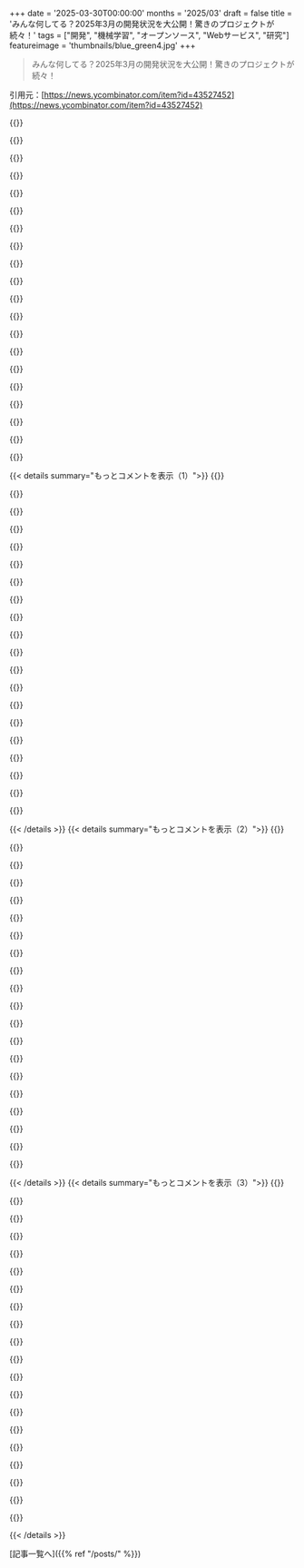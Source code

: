 +++
date = '2025-03-30T00:00:00'
months = '2025/03'
draft = false
title = 'みんな何してる？2025年3月の開発状況を大公開！驚きのプロジェクトが続々！'
tags = ["開発", "機械学習", "オープンソース", "Webサービス", "研究"]
featureimage = 'thumbnails/blue_green4.jpg'
+++

> みんな何してる？2025年3月の開発状況を大公開！驚きのプロジェクトが続々！

引用元：[https://news.ycombinator.com/item?id=43527452](https://news.ycombinator.com/item?id=43527452)

{{<matomeQuote body="北極圏の音響分類で博士論文仕上げてるんだ。パートナーが98個の録音機を設置して、野生動物とか人間のノイズを19.5年分も収集したんだって。データが足りなくて、少ないデータで良い結果を出すのが目標。EDANSAってデータセットを作ったり、transfer learningとか色々試してる。MLLMは苦戦してるみたい。気軽に話しかけてね！" userName="enisberk" createdAt="2025-03-31T05:53:10" color="#785bff">}}

{{<matomeQuote body="Enisさん、面白そうなプロジェクトだね。僕らのチームは、時系列の生理データとか地震データを使って研究してるんだ。そっちのデータで僕らの技術を試せないかな？北極とか南極の研究にも興味あるんだ。" userName="teleforce" createdAt="2025-04-01T13:10:37" color="">}}

{{<matomeQuote body="teleforceさん、ありがとう！そっちも面白そうだね。昔、アラスカの石油会社が集めた地震データを使って動物の動きを追えないかって話が出たのを思い出したよ。EDANSAってデータセットは公開してるから見てみて。生の音声データも公開予定だよ。興味があったらメールしてね。モデルもあるから、もし良かったら試してみない？" userName="enisberk" createdAt="2025-04-01T18:57:33" color="#ff5c5c">}}

{{<matomeQuote body="生のデータでGPTを学習させて、他のタスクに再利用する方法を考えたら？NLPの世界でGPTが出てくる前の状況と似てると思う。大規模なGPUを持ってる人なら協力してくれるかも。データセットが大きいからって諦めないで！" userName="d_burfoot" createdAt="2025-03-31T17:23:18" color="">}}

{{<matomeQuote body="d_burfootさん、貴重な意見ありがとう！自己教師あり学習で大規模モデルを学習させるのは僕らも検討したよ。でも、データ量が足りなくて…。19.5年分のデータがあるけど、ほとんどが静かな音なんだ。既存のモデルも試したけど、環境音が多すぎてうまくいかない。画像モデルで初期化する方法も試してるけど、まだ課題が多いね。" userName="enisberk" createdAt="2025-03-31T23:35:12" color="#ff5733">}}

{{<matomeQuote body="複数の録音機が同時に動いてたかってことなら、そうだよ。98ヶ所で4年間録音したけど、場所は離れてるから全く同じ場所の音を録音したわけじゃないよ。" userName="enisberk" createdAt="2025-04-01T07:25:06" color="">}}

{{<matomeQuote body="同じ環境音を複数の録音機で聞けば、一つの信号では見えない信号を作り出せるから聞いたんだ。" userName="mnky9800n" createdAt="2025-04-04T21:00:35" color="">}}

{{<matomeQuote body="それ、めっちゃいいね！僕は分類モデルを作ってるんだけど、音声入力が欲しいんだ。カメラの視野外の活動を測るのにも役立つし。でも、データが足りないんだよね。動画から音の特徴を学ぶのもありだけど、グローバルなデータは難しい。画像データと音声データを交換したいぐらいだよ！" userName="frontierkodiak" createdAt="2025-03-31T17:52:16" color="#ff5733">}}

{{<matomeQuote body="Calebさん、ありがとう！音声はカメラの視野を補完できるよね。僕らも画像データと組み合わせて研究してるよ。EDANSAってデータセットは公開してるから、ぜひ使ってみて。Polli.aiもすごいね！この分野は大変だけど、生物多様性を守るために頑張って！" userName="enisberk" createdAt="2025-03-31T23:16:00" color="#38d3d3">}}

{{<matomeQuote body="スペクトログラムのツールを、音のラベリングとか分析にもっと使える科学的なツールにしたいんだよね。君のプロジェクトでスペクトログラフ使ってる？" userName="thePhytochemist" createdAt="2025-03-31T15:37:57" color="">}}

{{<matomeQuote body="thePhytochemistさん、クールなツールだね！うん、スペクトログラムはうちでもめっちゃ重要だよ。手軽に見るならAudacityが定番かな。ちゃんと分析したり、MLに入れるなら、torch.audioとかlibrosaみたいなライブラリでプログラムで作ることが多いよ。スペクトログラムはMLの入力によく使うけど、他の表現方法も研究されてるんだよね。frequenSeeを科学的に使う（ラベリングとか分析）のはいいアイデアだね。でも、今のツールに何が足りないのかが分からなくて。どんな機能を追加しようと思ってるの？" userName="enisberk" createdAt="2025-03-31T23:02:47" color="#45d325">}}

{{<matomeQuote body="どうやったら音源ダウンロードできる？ゲーム開発者とかアーティストにとって、めっちゃいいリソースになりそう。" userName="999900000999" createdAt="2025-04-01T14:54:37" color="">}}

{{<matomeQuote body="うちのラベル付きデータセット（EDANSA、特定の音イベントに注目してる）はここで公開してるよ：https://zenodo.org/records/6824272。<br>もっとサンプル増やしたバージョンも近いうちに公開する予定。<br>生の連続オーディオ録音も公開に向けて頑張ってる。最終的にはArctic Data Center (arcticdata.io)で公開する予定。もしよかったら、メールちょうだい（アドレスはプロフィールにあるはず）。公開されたら連絡するよ。" userName="enisberk" createdAt="2025-04-01T18:58:07" color="#785bff">}}

{{<matomeQuote body="どうやったらオーディオ検索できるんだろ？半年後くらいにまた来てみるわ。<br>ライセンスはどうなってる？パブリックドメイン？" userName="999900000999" createdAt="2025-04-01T19:33:40" color="">}}

{{<matomeQuote body="“Arctic Soundscapes Project 2019-2024”で検索できるよ。ライセンスは、資金提供の条件を満たすように調整中だけど、寛容なものになる予定。" userName="enisberk" createdAt="2025-04-01T19:48:17" color="">}}

{{<matomeQuote body="めっちゃ面白いね。卒論頑張って。僕のなんて全然面白くないや。" userName="ghoshbishakh" createdAt="2025-03-31T10:59:42" color="">}}

{{<matomeQuote body="ありがとう！嬉しいよ。君の仕事もすごく興味深いね、特に分散システム分野で。応援してるよ！" userName="enisberk" createdAt="2025-03-31T22:52:31" color="">}}

{{<matomeQuote body="たまにしか請求書送らない人（僕みたいな）のために、シンプルで無料の請求書ジェネレーターを作ってるんだ。WYSIWYGエディタみたいな感じで、状態はURLに保存されるから、どこに保存したか心配する必要はないよ。メールでリンク送ったなら、それがコピーになる。このプロジェクトは、外出中にスマホで請求書を作ろうとした時のイライラから生まれたんだ。既存のソリューションは、強制的に有料会員登録させられたり、インターフェースが使いづらかったりして、全部ひどいと思ったから。<br>HNのみんなからのフィードバックが聞きたいな。アライメントの問題がいくつかあるのは気づいてるから、今夜直すつもり。“PDF生成”ボタンも作るよ。今は、PDFが欲しいなら、印刷ダイアログで“PDFとして保存”して。" userName="taejavu" createdAt="2025-03-30T23:32:05" color="#785bff">}}

{{<matomeQuote body="自分用に似たようなものを作ったけど、ライブPDFプレビューとか、多言語（英語とポーランド語）でのPDFダウンロード、VAT税控除、複数の通貨に対応してるよ。<br>https://easyinvoicepdf.com/<br>オープンソースだよ。<br>https://github.com/VladSez/easy-invoice-pdf<br>フィードバックもらえると嬉しいな😊" userName="vldszn" createdAt="2025-03-31T02:10:11" color="#785bff">}}

{{<matomeQuote body="マジすごいっすね！この分野の既存のサービスより全然良くね！？カスタマイズのオプションもいくつかあって、時間があったら自分のやつにも実装したいっすわ。あと、使うのにアカウント登録必須じゃないの、マジで最高！" userName="taejavu" createdAt="2025-03-31T02:49:03" color="#ff33a1">}}

{{< details summary="もっとコメントを表示（1）">}}
{{<matomeQuote body="ありがとねー！" userName="vldszn" createdAt="2025-03-31T07:53:10" color="">}}

{{<matomeQuote body="一番重要なのは、エラーなく常に正しい数字であることだよね。あと、車の販売とバナナの箱詰めみたいに、複数のシーケンスを混在させたくない場合は、単一のツールを使いたいよね。修正や注記の追記も簡単にできると嬉しい。製品を紐づけて毎回入力しなくてもいいようにしたり、アドレス帳と連携できるのも便利。" userName="6510" createdAt="2025-03-31T09:13:00" color="#38d3d3">}}

{{<matomeQuote body="これ、マジで良いね！クライアントから返信が来たら使ってみようかな😉 自分のウェブサイトで自作しようとしたんだけど、他のプロジェクトとか仕事で全然進まなくて…" userName="ttw44" createdAt="2025-04-02T16:58:12" color="#38d3d3">}}

{{<matomeQuote body="国ごとに特化した仕様にする必要があると思う。国によっては、請求書に関する特定の要件があるからね。" userName="Havoc" createdAt="2025-03-31T11:29:09" color="#38d3d3">}}

{{<matomeQuote body="カスタムテンプレートを追加できれば、コミュニティが国ごとの要件に対応できるようになるかもね。" userName="joseda-hg" createdAt="2025-03-31T12:08:58" color="#ff5733">}}

{{<matomeQuote body="EUのe-invoicing標準CEN 16931について、リンクを貼っておくね。<br>https://ec.europa.eu/digital-building-blocks/sites/display/D...<br>これに対応したテンプレートを作るのがどれくらい簡単なのかは分からないけど。<br>ドイツではB2B取引で既に必須らしいよ[0]。<br>＞原則として、以下の形式がCEN 16931に準拠するみたい：”ZUGFeRD: ハイブリッド形式：埋め込みXMLファイル付きのヒューマンリーダブルPDF/A-3（構文”Cross-Industry Invoice” (CII)）”。”XRechnung: XMLファイル（構文”Cross-Industry Invoice” (CII)）”。”XRechnung: XMLファイル（”Universal Business Language” (UBL) 構文）”。<br>[0] https://www.bdo.global/en-gb/insights/tax/indirect-tax/germa..." userName="qwertox" createdAt="2025-03-31T13:59:50" color="#785bff">}}

{{<matomeQuote body="PDFの請求書をAIでXRechnungに変換してEN 16931に準拠させることもできるよ。例えば、https://www.invoice-converter.com/en" userName="raphig" createdAt="2025-03-31T17:41:16" color="#45d325">}}

{{<matomeQuote body="いいね！フリーランスの頃に使いたかったなー。セリフ体のフォント、マジで好き。全部セリフ体にしてほしいくらい。あと、昔Waveを使ってた時に、メモ欄がすごく便利だったんだよね（換算レートとか書いてた）。簡単に追加できると思うよ。" userName="colincooke" createdAt="2025-03-31T00:02:50" color="#785bff">}}

{{<matomeQuote body="フィードバックありがとう！メモ欄はマジで良いアイデアだね！" userName="taejavu" createdAt="2025-03-31T02:39:34" color="">}}

{{<matomeQuote body="便利でシンプルだね。このパターンは、生成する必要があるどんなテンプレート化されたドキュメントにも応用できるんじゃない？" userName="niraj-agarwal" createdAt="2025-03-31T00:13:51" color="#ff33a1">}}

{{<matomeQuote body="他の分野でもこのアプローチを検討できるといいね。近いうちに、左上の単語を”INVOICE”から”QUOTE”とか”RECEIPT”に変えられるようにするよ。請求書のいいところは、データ量が比較的少ないってこと。だから、URLに状態を保存するのは、あり得そうなアプローチなんだ（目の肥えたユーザーには嫌がられるかもしれないけど）。" userName="taejavu" createdAt="2025-03-31T02:46:25" color="">}}

{{<matomeQuote body="へー、面白いね。僕はhttps://simpleinvoices.ioを数年使ってて、マジで気に入ってるんだ。Stripeと連携できるし、設定も超簡単。頑張って！" userName="nodesocket" createdAt="2025-03-31T01:05:18" color="#45d325">}}

{{<matomeQuote body="パッと見はいい感じだけど、年に数回しか請求書を送らない僕には、月15ドルは高すぎるなー。もしhttps://bestfreeinvoice.comが人気出たら、有料プランを正当化するために機能拡張したいけど、基本的な機能（今あるやつ）は常に無料で、マジで役立つものにするつもりだよ。" userName="taejavu" createdAt="2025-03-31T02:43:32" color="#ff33a1">}}

{{<matomeQuote body="僕もsimpleinvoices.ioを数年使ってるよ。すごく良い。（確認したら、今年は10件だった）。" userName="hboon" createdAt="2025-03-31T01:36:08" color="#785bff">}}

{{<matomeQuote body="通貨の変更と控除（インドでは税引き前の金額から10%のTDSを控除する必要がある）のサポートを追加してほしいな。<br>全体的には、たまに請求書を作る人にとってはかなり良いソリューションだよ。" userName="atishaykumar" createdAt="2025-03-31T01:45:05" color="#45d325">}}

{{<matomeQuote body="通貨選択はロードマップにあるけど、控除の必要性は考えてなかったなー。アドバイスありがとう！" userName="taejavu" createdAt="2025-03-31T02:30:32" color="">}}

{{<matomeQuote body="いいね。URL短縮機能を組み込むことを検討してみて。" userName="Aspos" createdAt="2025-03-30T23:39:00" color="">}}

{{<matomeQuote body="URLが普段みんなが見慣れてるものより長いのはわかってるよ。現状で公開したのは、実際にみんなが長いURLを共有するかどうか興味があったからなんだ。<br>いつか短縮URLを追加したいけど、今は全部クライアントサイドで、永続性はないんだ（localStorage以外）。セキュリティの観点からは良い機能だと思う。" userName="taejavu" createdAt="2025-03-31T02:33:28" color="#45d325">}}

{{<matomeQuote body="短すぎると簡単にバレちゃうからねー。このアプリって今はステートレスかもだけど（まだ確認してないや）、もしそうならURL短縮機能を追加するとステートレスじゃなくなっちゃうよ。" userName="Cyphase" createdAt="2025-03-31T01:28:38" color="">}}

{{<matomeQuote body="ステートの文字列をzip圧縮するか、もっと良くするにはKVストレージに入れて10文字の文字列と交換するのはどう？" userName="Aspos" createdAt="2025-03-31T02:01:30" color="">}}


{{< /details >}}
{{< details summary="もっとコメントを表示（2）">}}
{{<matomeQuote body="間違ってたら指摘してほしいんだけど、zip圧縮するとURLとして使えない形式になっちゃうんじゃない？今の状態は`lz-string`で圧縮されてURLエンコードされてるよ。一応ね。" userName="taejavu" createdAt="2025-03-31T02:35:49" color="#38d3d3">}}

{{<matomeQuote body="URLのクエリ文字列がSHA256とかかと思ったわ。" userName="nodesocket" createdAt="2025-03-31T01:07:00" color="">}}

{{<matomeQuote body="そうそう、`lz-string`で圧縮・エンコードされてるんだけど、見た目がヒドイのは自覚してるんだよねー。技術系の人が嫌がるかもって心配。でも最近のメッセージングアプリってURLをペーストしても、ドメイン部分だけ表示されるプレビューカードになることが多いんだよね。" userName="taejavu" createdAt="2025-03-31T02:39:13" color="">}}

{{<matomeQuote body="bestfreevoiceとか他の請求書ツールについてネガティブなことを言うつもりはないんだけど、開発者とかアーリーステージの起業家って請求書のこと分かってない気がするんだよね。<br>一番の誤解は、すべての国が請求書を使うわけじゃなくて、代わりに領収書を使う国もあるってこと。たとえばアメリカがそう。だからアメリカの開発者は請求書に慣れてないことが多いんだよね(`Stripe`の初期とか)。技術的には領収書と請求書に違いはないから、請求書を知らないなら、この投稿の/s/invoice/receiptを読み替えてみて。<br>請求書のポイントは、売り手と買い手の両方の台帳への不変のエントリとして機能すること。ほとんどの国（特にEU）では、B2B取引には請求書が法律で義務付けられていて、会計処理も義務付けられている。だから請求書が実用的であるためには、帳簿/会計に紐づいている必要があるんだ。スタンドアロンの請求書プロダクトは、後で全部台帳にインポートしなきゃいけないなら意味がないよね。<br>それから「デザイン」の罠。多くの請求書スタートアップが陥るやつ。請求書って変なもので、過去からの非常に非効率な遺物なんだ。請求書は買い手と売り手の間で交換されるほんの少しの取引データにすぎない。物理的な帳簿（紙の帳簿）の時代には紙の請求書は意味があったけど、今は全部デジタルで処理されてる。だから請求書は事実上、機械と機械のインターフェースなんだけど、あらゆるレガシーな理由で、PDFに包んで、人間が見るには素晴らしいデザインにしてる。でも機械が読むのは事実上不可能。<br>この状況を改善するための試みがいろいろなされている（OCRとか、最近ではAIを使ってPDF請求書からデータを抽出するとか）。PDF請求書を置き換える/補完するためのオープンな構造化データフォーマット（UBLなど）もあるけど、あらゆる政治的な理由やロビー活動によって、オープンスタンダードは最初から破滅に向かっている。会計ソフトウェアではたくさんのお金が動いていて、それらはすべてベンダーロックインに依存している。大手会計ソフトウェアベンダーは、UBLなどの採用を阻止する強いインセンティブを持っているし、確立された会計プロダクトのほとんどはクソだけど、簡単に移行できないから使い続けるしかない。<br>もしあなたがビジネスを経営または所有しているなら、帳簿をビジネスの資産として、非常に重要な資産として扱うこと。帳簿は会計ソフトウェアで管理されていて、それは通常、税務申告、人事管理、資産管理、請求書発行などの機能も備えた大規模なソフトウェアスイートの一部。ビジネス用語では、これはERPと呼ばれることが多いけど、ERPは単なる中央データベース、または「帳簿」だと考えてください。<br>会計ソフトウェアの選択は重要な決定。データのexportを許可し（非常に重要！）、APIを持ち（これも非常に重要！）、できればWebインターフェースを備えた会計ソフトウェアを選ぶこと。常に利用可能であるべきだから、オンプレミスソフトウェアはありえない。<br>起業家向け：自分で会計ソフトウェアを選んで、帳簿を「彼らの」システムに保持する外部の簿記係を雇わないように（会計士ロックイン）。会計士にソフトウェアを推奨させないこと。ソフトウェアベンダーから巨額のキックバックを受け取っている（ベンダーロックイン）。<br>すべての販売（PoS、請求書発行、Stripeのような決済連携など）は、帳簿に元帳エントリとして自動的に登録されるべきで、できれば請求書ドキュメントが添付されていること。ここで、帳簿を自分のシステムに保持している会計士がうまくいかない理由がわかる。処理のために請求書を定期的にメール（または靴箱）で送る必要がないようにしたいはずだ。帳簿はビジネスが所有し、自動化され（少なくとも売掛金側は）、常に最新であるべき。そして、監査や税務申告などのために会計士に帳簿へのアクセス権を与えることができる。ビジネスにとって、帳簿はビジネスの中央データベースであり、その他すべてはそれを取り巻くもの。自分で書こうとせずに、既存のソリューションと統合しながら、ベンダーロックインをできるだけ避けること。<br>ビジネスと会計ソフトウェアの統合は、ソフトウェア開発の継続的な一部だから、過小評価しないように。支払いを受け入れるのは大変だし、それが帳簿にきちんと登録されていることを確認するのは同じくらい大変。思っているよりもずっと時間がかかる（ほとんどの起業家はまったく考えていない）。ここに特効薬はない。<br>" userName="LeonM" createdAt="2025-03-31T09:33:43" color="#785bff">}}

{{<matomeQuote body="イタリアでは、これらの請求書に関する課題の多くは、全国的な標準化システムによってすでに解決されているんだよね。<br>すべての請求書（B2BでもB2Cでも、領収書を含む）は、政府が定義したXML形式で電子的に送信する必要がある。この請求書には、事前定義されたメタデータが含まれていて、発行者によってデジタル署名されている。準備ができたら、国の税務当局の中央システム（Sistema di Interscambio (SdI)と呼ばれる）に送信され、そこで検証および登録されてから、受信者に転送される。<br>このシステムは本質的にクリアリングハウスとして機能する。すべての請求書が同じ形式で処理され、検証可能に発行され、両端で自動的に記録されることを保証する。消費者(B2C)の場合、請求書は同じパイプラインを通過し、IRSウェブサイトの個人ポータルで利用できるようになる一方、販売者は便宜上、コピー（PDF）をメールで送信することもできる。<br>この集中化された機械可読なアプローチにより、他の場所で見られる断片化の多くが排除された。ベンダーロックインはなく、OCRもAIもPDFを解析する必要はない。共通のパイプラインを通過する署名付きXMLファイルだけ。完璧ではないけど、ルール（と形式）がインフラレベルで定義されていると、どれだけ物事がスムーズになるかを示している。" userName="nick88msn" createdAt="2025-03-31T10:40:57" color="#45d325">}}

{{<matomeQuote body="＞すべての請求書—B2BであろうとB2Cであろうと（領収書を含む）—は、政府が定義したXML形式を使用して電子的に送信する必要があります<br><br>じゃあ普遍的な標準じゃないんだね。ビジネスをするすべての国に対して異なるフォーマットを実装しなければならないことを想像してみて…<br>オランダでは、政府と取引したい場合、同様の（でも少し違うと思う）XML形式が必要になる。当初、ある企業が自分たちのクローズド仕様バージョンを政府の義務化された標準にすることに成功した。XML仕様を入手するにはパートナーになる必要があった（たぶん年間8000ユーロとか）。<br>幸いなことに、彼らは現在XKCD 927を実行していて、いくつかの新しい（今回はオープンな）標準を定義していて、それらをEN 16931に準拠する新しい仕様に統合することを目指している。EN 16931は、EUのe-invoicingの準拠標準。" userName="LeonM" createdAt="2025-03-31T18:26:37" color="#45d325">}}

{{<matomeQuote body="ニュージーランドでも、EN 16931に準拠したPeppol BIS 3.0を使用してeInvoicingを段階的に導入しているよ。" userName="mappu" createdAt="2025-04-02T06:56:40" color="#ff33a1">}}

{{<matomeQuote body="それはそれで正しいんだけど、ある程度の規模が想定されてるよね。<br>こういう基本的な請求書発行のニーズもたくさんあるんだよ。誰かに請求したり、仕事/プロジェクトの費用の見積もりとして請求書を発行するとかね。すべての人が、請求書から貸借対照表、損益計算書まで、ドルを追跡するような完全に統合されたソリューションに組み込む必要があるわけじゃないんだ。特にフリーランスで、たまに請求書を送る必要がある人にとっては大変だよ。スプレッドシートで管理してて、QuickBooksとかを使うほどでもない人もいるだろうし。そういう人に、サブスクリプション料金がかかるものを導入するのは時間の無駄だし、オーバースペックだよね。<br>僕が払ってる人たちのことを考えると、庭師も家政婦もテキストメッセージでいくら払うかを教えてくれるだけだよ。そしてZelleで支払う。彼らは少なくとも数十人の顧客を持っていて、みんなに同じようにやっていると思う。もし僕がビジネスを経営していたら、会計フローにAPをロードするために請求書を要求するかもしれないけど、彼らは僕のリクエストに応えるために自分のやり方を変えたくないだろうね。だから彼らは、テキストメッセージの情報を公式な請求書に変換するようなものを求めているかもしれない。<br>本当の問題は、誰もがこのサイドプロジェクト的なもので、世界のすべてのエッジケースを解決しようとしていることだと思う。Stripeのような大手もそう。それは間違った考え方。彼らはソリューションを提供しているから、それが自分のニーズに合っているかどうかを評価する必要がある。合わないなら、別のものを使う。もし自分の地域が完全に異なるものを義務付けているなら、別のものを使う。このプロジェクトは、それが何をするのか、どのように機能するのかを非常に透明にしているから、要件リストと比較するのに役立つはず。" userName="conductr" createdAt="2025-03-31T15:33:43" color="#38d3d3">}}

{{<matomeQuote body="最初の大きな誤解は、すべての国が請求書を使うわけじゃなくて、代わりに領収書を使う場合があるってことだね。たとえばアメリカがそうで、多くのUSのエンジニア（たとえば初期のStripe）は請求書の概念に馴染みがないんだ。技術的には領収書と請求書に違いはないから、請求書の概念に馴染みがなくても、この投稿を読むときは/s/請求書/領収書/って置き換えて考えるといいよ。<br><br>＞マジかよ。請求書って支払いの要求じゃん。領収書は支払いの証明だよね。請求書が領収書の代わりになることもあるけど（むしろ逆が多いか）、支払いがすぐに行われた場合だよね。将来の支払いのためになんらかの正式な支払い要求がない国なんてありえる？<br><br>会計の観点からも理解できないな。この区別がなかったら、売掛金と買掛金ってどういう意味になるんだ？区別がなかったら、どうやって仕訳帳の日付を記録するんだ？" userName="fauigerzigerk" createdAt="2025-03-31T11:47:45" color="">}}

{{<matomeQuote body="＞将来の支払いのためになんらかの正式な支払い要求がない国なんてありえる？<br><br>多くの国では、ベンダーが顧客の口座から引き落とす、つまり「プル」メカニズムを使ってるんだ。多くの国では、そのために小切手を使ってた（または使ってる）り、クレジットカードのような別の支払い方法を使ったりするんだ。この合意は契約に基づいてるはずだよ。大規模な取引には請求書を使うこともあるけど、法律で義務付けられてるわけじゃない。<br><br>昔、GoogleとかStripeとかは請求書を送ってこなかったのを覚えてるよ。たまに、メールで最小限の領収書メッセージが送られてくるくらいだった。これはEUの企業にとっては特に迷惑だったんだ。EUには請求書や領収書に関する最低限の要件があるからね。<br><br>今は変わったけどね。ほとんどの企業、USの企業も含めて、国際的な規制に準拠した請求書を提供するようになったよ。<br><br>PayPalは別だけどね。なぜか、まだ請求書を提供しなくても許されてるみたいだ。彼らのマーチャントポータルから毎月のアカウント概要をPDFでダウンロードする必要があって、そこに「この明細書は会計および税務関連の目的で領収書として使用できます」って書かれてるんだ。" userName="LeonM" createdAt="2025-03-31T18:46:59" color="">}}

{{<matomeQuote body="＞自分で会計ソフトを選べ。外部の会計士を雇って、彼らのシステムで帳簿を管理してもらう誘惑にかられるな（会計士による囲い込み）。<br><br>30年くらい前、俺は従業員3人の小さな会社で働いてたんだけど、Quickbooksを使ってて気に入ってたんだ。会計士がもっと「良い」システムに切り替えるように説得して、3ヶ月くらいの間、会社は自分たちがいくらお金を持ってるか全くわからなくなって、システムが期待どおりに動かないから、システムへの可視性を完全に失ったんだ。「もし何かおかしいと思ったら、システムのすべての画面を調べて、Postを押してたんだ。」結局、3ヶ月後、彼らは予想外に7万ドルの借金を抱えていることに気づいたんだ。これは家がそれくらいの値段だった35年前のことだよ。彼らは家にセカンド mortgageを設定する必要があった。最終的に、彼らは会計システムを理解し、立て直し、数年かけてセカンド mortgageを返済した。Y2Kが本当に助けになったよ。あの特需でね。" userName="linsomniac" createdAt="2025-03-31T12:27:42" color="#ff33a1">}}

{{<matomeQuote body="起業したばかりの人には、どんな会計ソフトがおすすめ？既存のソリューションと統合できる、セルフホスト型のオープンソースソリューションってある？<br><br>起業の旅を始めたばかりで、まだ銀行や会計ソフトを選んでないんだ。アドバイスが欲しいな。拠点はUKで、最初はUKでのみビジネスを行うつもりだよ。" userName="thomasstuttard" createdAt="2025-03-31T10:14:41" color="">}}

{{<matomeQuote body="OPじゃないけど、いくつかのオープンソースの選択肢があるよ。GNU cashはGUIのおかげで初心者には優しいね。俺はプレーンテキスト会計が好きで、特にbeancountが好きだ。<br><br>統合に関しては、GNU cashはQuickenのような様々な形式からインポートできるし、beancountには様々な銀行のインポーターのようなコミュニティからのプラグインがたくさんあるよ。どちらも請求書発行機能はないと思うけど、自分で統合するか、手動で記録することができるよ。<br><br>個人的には、自分の帳簿を管理する上で一番難しいのは、複式簿記を学ぶことだと思う。" userName="laleck" createdAt="2025-03-31T10:48:11" color="#38d3d3">}}

{{<matomeQuote body="GNU cashのオススメありがとう。調べてみるよ。複式簿記を学ぶのにおすすめのリソースってある？" userName="thomasstuttard" createdAt="2025-03-31T21:04:00" color="">}}

{{<matomeQuote body="銀行はStarling Bank、会計ソフトはFreeAgentがいいよ。個人の税金（self-assessment）、法人税、VAT、給与計算を処理してくれる。会計事務所が必要なら、Maslinsを強くおすすめするよ。彼らは料金の一部としてFreeAgentへのアクセスを提供してくれる。" userName="Nextgrid" createdAt="2025-03-31T10:46:49" color="">}}

{{<matomeQuote body="pure.md[1]を作ってるんだ。これを使うと、スクリプト、API、アプリ、エージェントなどが、markdown形式でwebコンテンツに確実にアクセスできるようになる。URLの前に`pure.md/`をつけるだけで、そのwebページのブロックされないmarkdownコンテンツを取得できるんだ。ボット検出を回避し、JavaScriptを多用するwebサイトをレンダリングし、HTML、PDF、画像などをpure markdownに変換できる。<br><br>pure.mdはLLMとwebコンテンツの間のグローバルなキャッシュレイヤーとして機能する。Cloudinaryが画像のCDNであるように、LLMのCDNのようなものだと考えてる。<br><br>[1]https://pure.md" userName="andrethegiant" createdAt="2025-03-30T22:26:41" color="#785bff">}}

{{<matomeQuote body="pure.md/pure.mdでの再帰的なリダイレクトが最高。" userName="shoebham" createdAt="2025-03-31T06:07:36" color="">}}

{{<matomeQuote body="おっ、イースターエッグ見つけたんだね！" userName="andrethegiant" createdAt="2025-03-31T16:58:39" color="">}}

{{<matomeQuote body="URLが抜けてるみたい？At: https://willadams.gitbook.io/design-into-3d/2d-drawing のリンク、https://mathcs.clarku.edu/~djoyce/java/elements/elements.htm... とかが「_Elements_ _:_ _Book I_ _:_ _Definition 1_」って表示されちゃってるよ。gitbookとかgithubの.mdソースがあるサイトなら、オリジナルを引っ張ってくるとかどう？" userName="WillAdams" createdAt="2025-03-31T13:04:29" color="">}}

{{<matomeQuote body="aタグのhrefは、情報量が増えないのにトークン長が長くなるからデフォルトで削除してるんだ。近いうちに、リクエストヘッダーでリンクを削除するかどうか設定できるようにするよ。_はイタリックのせいだよ。" userName="andrethegiant" createdAt="2025-03-31T16:01:17" color="#ff5c5c">}}


{{< /details >}}
{{< details summary="もっとコメントを表示（3）">}}
{{<matomeQuote body="クールなプロジェクトだね！<br>最近も話題になってたよ：https://news.ycombinator.com/item?id=43462894 (10 コメント)" userName="metadat" createdAt="2025-04-01T01:06:47" color="">}}

{{<matomeQuote body="共有ありがとう。JinaとTavilyで色々問題があったから、4月に同じようなの作ろうと思ってたんだけど、もう大変な部分は終わってるみたいだね！" userName="wild_egg" createdAt="2025-03-31T00:10:20" color="#ff33a1">}}

{{<matomeQuote body="ありがとね！まだ開発中だよ(^_−)−☆" userName="andrethegiant" createdAt="2025-03-31T01:44:29" color="">}}

{{<matomeQuote body="すごいアイデアだね、すぐ有料会員になるよ。今使ってるアプリで困ってた問題が解決できるから、自分で開発するのは躊躇してたんだ。" userName="wanderingbit" createdAt="2025-03-31T02:43:47" color="#ff33a1">}}

{{<matomeQuote body="どうもありがとう！" userName="andrethegiant" createdAt="2025-03-31T03:33:16" color="">}}

{{<matomeQuote body="すごいね。Cloudflareのturnstile setupがあるサイトをどうやって回避したの？" userName="hardlyfun" createdAt="2025-03-31T04:17:55" color="#ff5733">}}

{{<matomeQuote body="Flaresolverrじゃないかな。" userName="udev4096" createdAt="2025-03-31T05:22:15" color="">}}

{{<matomeQuote body="Common Crawlにフォールバックするってどうやるの？保持したりクエリしたりするコストがヤバくない？" userName="erekp" createdAt="2025-03-31T13:47:11" color="">}}

{{<matomeQuote body="AWS Athenaを使えば、他人の公開S3バケットの中身をクエリできるよ。読み取りごとに料金が発生するけど、クエリを工夫すれば安く済む。自分が実行するクエリは、1MBくらいのデータしかスキャンしないんだ。" userName="andrethegiant" createdAt="2025-03-31T15:57:28" color="#ff5733">}}

{{<matomeQuote body="たまたま見てたんだけど、クエリのコストが1セントくらいの例がここにあるよ：https://commoncrawl.org/blog/index-to-warc-files-and-urls-in..." userName="wfn" createdAt="2025-04-01T16:46:52" color="">}}

{{<matomeQuote body="https://pure.md/https://news.ycombinator.com/item?id=4353323..." userName="27theo" createdAt="2025-03-31T10:26:56" color="">}}

{{<matomeQuote body="モバイルでめっちゃ使える。不安定なウェブサイトとか、JavaScriptとか、ペイウォールを回避するのに役立つツールだね。" userName="sharpshadow" createdAt="2025-04-01T12:47:36" color="#45d325">}}

{{<matomeQuote body="PythonとNumPyだけで、PyTorchみたいな機械学習ライブラリをゼロから作ったんだ。Andrej KarpathyのMicrogradプロジェクトに触発されたんだよね。CNNとか、おもちゃのGPT-2も作れるようになった。数学的な数式とAPIの呼び出しのギャップを埋めたかった。ブログ記事も書いたよ。 https://github.com/workofart/ml-by-hand" userName="megadragon9" createdAt="2025-03-30T21:33:40" color="#ff33a1">}}

{{<matomeQuote body="FOSSのMTGにインスパイアされたデジタルカードゲームを作ってる。デジタルカードゲームのビジネスモデルはマジでエグい。特定のカードが欲しいとき、パックを買うしかない。レアカードだと、何十パック開けても出ないとかザラ。そういうのが嫌で作ってる。MITライセンスだから、フォークして売ることもできるよ。DjangoとGodotを使ってて、ゲームクライアントも自由に作れるようにしたい。" userName="999900000999" createdAt="2025-03-30T22:37:25" color="#38d3d3">}}

{{<matomeQuote body="AlteredとかNetrunnerに影響を受けたMTGの競合ゲームを作り始めた。最初はbashスクリプトでメタがどうなるか試して、カードの価値とか戦略のバランスを取ってたんだ。もしよかったら、ゲーム開発について話したいな。" userName="sentrysapper" createdAt="2025-04-02T12:51:43" color="#38d3d3">}}

{{<matomeQuote body="昔、Decipher（Star TrekとかStar WarsのTCGを作ってた会社）が、ゲームをプレイするためのウェブプラットフォームを展開してたんだけど、ビジネスモデルの割にメリットがなかった。お金を払ってデジタルカードを買っても、そこでしかプレイできないし、辞めたらカードは消えちゃうんだ。" userName="sircastor" createdAt="2025-04-01T14:17:25" color="">}}

{{<matomeQuote body="Mindbugって知ってる？[0] MTGに影響を受けた（MTGの作者の一人が共同制作者）カードゲームらしいよ。サクサク遊べるし、面白い決断を迫られる場面が多いんだって。<br>[0]：https://boardgamegeek.com/boardgame/345584/mindbug-first-con..." userName="tasuki" createdAt="2025-03-31T19:49:09" color="">}}

{{<matomeQuote body="買った！どうやって遊ぶの？" userName="bhu8" createdAt="2025-03-31T03:21:39" color="">}}

{{<matomeQuote body="完成まであと3ヶ月待って！<br>今はただのDjangoサーバーなんだ。自分でホスティングする必要があるけど（デモサーバーは立てるかも）、カードは自分で定義できるよ。curlコマンドだけで遊ぶこともできる。<br>いつかクールなエフェクト満載のクローズドソースのクライアントを作るかもしれないけど、今は考えてない。" userName="999900000999" createdAt="2025-03-31T04:14:35" color="">}}

{{<matomeQuote body="修士論文[1]は研究と開発のプロジェクトで、従来のRPGとコンピューターを完全に融合させる方法を探求したんだ。これが僕のライフワーク。<br>VTTは方向性が違うと思ってて[2]。GMがアナログでやってることを全部できるようにしたい。コンテンツの追加、ルール定義とかね。一番難しいのは、完全にハードコード化せずにゲームルールを組み込むことかな。Inform 7のルールブックシステムに触発されてる。<br>[1]：https://www.mxjn.me<br>[2]：ダイスと普通のコンピューター以外の機器が必要なものも違うと思う。VRとか、映像追跡ミニチュアとかね。" userName="maxwelljoslyn" createdAt="2025-03-30T23:48:50" color="#ff5c5c">}}


{{< /details >}}


[記事一覧へ]({{% ref "/posts/" %}})

